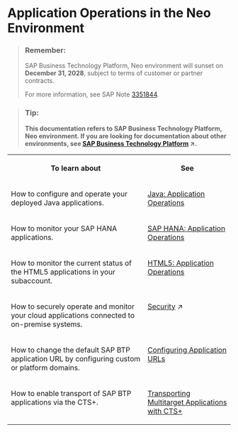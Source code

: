 <!-- loio0c6513e0468d4796a7cb2badbf9c332c -->

# Application Operations in the Neo Environment

> ### Remember:  
> SAP Business Technology Platform, Neo environment will sunset on **December 31, 2028**, subject to terms of customer or partner contracts.
> 
> For more information, see SAP Note [3351844](https://me.sap.com/notes/3351844).

> ### Tip:  
> **This documentation refers to SAP Business Technology Platform, Neo environment. If you are looking for documentation about other environments, see [SAP Business Technology Platform](https://help.sap.com/viewer/65de2977205c403bbc107264b8eccf4b/Cloud/en-US/6a2c1ab5a31b4ed9a2ce17a5329e1dd8.html "SAP Business Technology Platform (SAP BTP) is an integrated offering comprised of the following technology portfolios: application development; process automation; integration; data, analytics, and enterprise planning; artificial intelligence. The platform offers users the ability to turn data into business value, compose end-to-end business processes, connect entire IT landscapes, and personalize, build and extend SAP applications. This reduces the overall total cost of ownership maintaining SAP landscapes and third-party software across end-to-end business processes.") :arrow_upper_right:.**


<table>
<tr>
<th valign="top">

To learn about

</th>
<th valign="top">

See

</th>
</tr>
<tr>
<td valign="top">

How to configure and operate your deployed Java applications.

</td>
<td valign="top">

[Java: Application Operations](java-application-operations-76f6dcf.md)

</td>
</tr>
<tr>
<td valign="top">

How to monitor your SAP HANA applications.

</td>
<td valign="top">

[SAP HANA: Application Operations](sap-hana-application-operations-6902b48.md)

</td>
</tr>
<tr>
<td valign="top">

How to monitor the current status of the HTML5 applications in your subaccount.

</td>
<td valign="top">

[HTML5: Application Operations](html5-application-operations-ef21fb1.md)

</td>
</tr>
<tr>
<td valign="top">

How to securely operate and monitor your cloud applications connected to on-premise systems.

</td>
<td valign="top">

[Security](https://help.sap.com/viewer/65de2977205c403bbc107264b8eccf4b/Cloud/en-US/e129aa20c78c4a9fb379b9803b02e5f6.html "Use the security features and functions of SAP BTP to support the security policies of your organization.") :arrow_upper_right:

</td>
</tr>
<tr>
<td valign="top">

How to change the default SAP BTP application URL by configuring custom or platform domains.

</td>
<td valign="top">

[Configuring Application URLs](configuring-application-urls-7ceeaa5.md) 

</td>
</tr>
<tr>
<td valign="top">

How to enable transport of SAP BTP applications via the CTS+.

</td>
<td valign="top">

[Transporting Multitarget Applications with CTS+](../30-development-neo/transporting-multitarget-applications-with-cts-f598f69.md) 

</td>
</tr>
</table>


